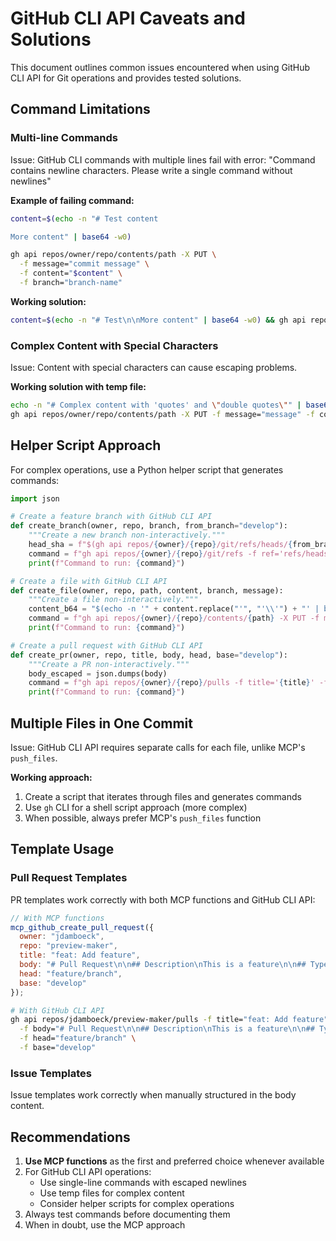 # GitHub CLI API Caveats and Solutions

This document outlines common issues encountered when using GitHub CLI API for Git operations and provides tested solutions.

## Command Limitations

### Multi-line Commands

Issue: GitHub CLI commands with multiple lines fail with error: "Command contains newline characters. Please write a single command without newlines"

**Example of failing command:**

```bash
content=$(echo -n "# Test content

More content" | base64 -w0)

gh api repos/owner/repo/contents/path -X PUT \
  -f message="commit message" \
  -f content="$content" \
  -f branch="branch-name"
```

**Working solution:**

```bash
content=$(echo -n "# Test\n\nMore content" | base64 -w0) && gh api repos/owner/repo/contents/path -X PUT -f message="commit message" -f content="$content" -f branch="branch-name"
```

### Complex Content with Special Characters

Issue: Content with special characters can cause escaping problems.

**Working solution with temp file:**

```bash
echo -n "# Complex content with 'quotes' and \"double quotes\"" | base64 -w0 > /tmp/content.txt && \
gh api repos/owner/repo/contents/path -X PUT -f message="message" -f content="$(cat /tmp/content.txt)" -f branch="branch"
```

## Helper Script Approach

For complex operations, use a Python helper script that generates commands:

```python
import json

# Create a feature branch with GitHub CLI API
def create_branch(owner, repo, branch, from_branch="develop"):
    """Create a new branch non-interactively."""
    head_sha = f"$(gh api repos/{owner}/{repo}/git/refs/heads/{from_branch} --jq '.object.sha')"
    command = f"gh api repos/{owner}/{repo}/git/refs -f ref='refs/heads/{branch}' -f sha='{head_sha}'"
    print(f"Command to run: {command}")

# Create a file with GitHub CLI API  
def create_file(owner, repo, path, content, branch, message):
    """Create a file non-interactively."""
    content_b64 = "$(echo -n '" + content.replace("'", "'\\'") + "' | base64 -w0)"
    command = f"gh api repos/{owner}/{repo}/contents/{path} -X PUT -f message='{message}' -f content='{content_b64}' -f branch='{branch}'"
    print(f"Command to run: {command}")

# Create a pull request with GitHub CLI API
def create_pr(owner, repo, title, body, head, base="develop"):
    """Create a PR non-interactively."""
    body_escaped = json.dumps(body)
    command = f"gh api repos/{owner}/{repo}/pulls -f title='{title}' -f body={body_escaped} -f head='{head}' -f base='{base}'"
    print(f"Command to run: {command}")
```

## Multiple Files in One Commit

Issue: GitHub CLI API requires separate calls for each file, unlike MCP's `push_files`.

**Working approach:**

1. Create a script that iterates through files and generates commands
2. Use `gh` CLI for a shell script approach (more complex)
3. When possible, always prefer MCP's `push_files` function

## Template Usage

### Pull Request Templates

PR templates work correctly with both MCP functions and GitHub CLI API:

```javascript
// With MCP functions
mcp_github_create_pull_request({
  owner: "jdamboeck",
  repo: "preview-maker",
  title: "feat: Add feature",
  body: "# Pull Request\n\n## Description\nThis is a feature\n\n## Type of Change\n- [x] New feature",
  head: "feature/branch",
  base: "develop"
});
```

```bash
# With GitHub CLI API
gh api repos/jdamboeck/preview-maker/pulls -f title="feat: Add feature" \
  -f body="# Pull Request\n\n## Description\nThis is a feature\n\n## Type of Change\n- [x] New feature" \
  -f head="feature/branch" \
  -f base="develop"
```

### Issue Templates

Issue templates work correctly when manually structured in the body content.

## Recommendations

1. **Use MCP functions** as the first and preferred choice whenever available
2. For GitHub CLI API operations:
   - Use single-line commands with escaped newlines
   - Use temp files for complex content
   - Consider helper scripts for complex operations
3. Always test commands before documenting them
4. When in doubt, use the MCP approach